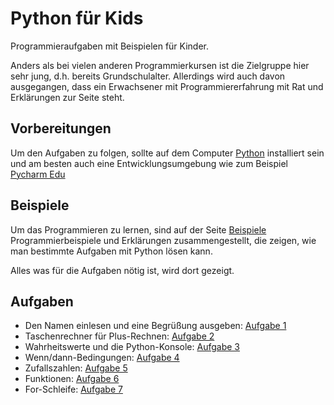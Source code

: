 # Python für Kids
Programmieraufgaben mit Beispielen für Kinder.

Anders als bei vielen anderen Programmierkursen ist die Zielgruppe hier sehr jung, d.h. bereits Grundschulalter. 
Allerdings wird auch davon ausgegangen, dass ein Erwachsener mit Programmiererfahrung mit Rat und Erklärungen zur
Seite steht.

## Vorbereitungen

Um den Aufgaben zu folgen, sollte auf dem Computer [Python](https://python.org) installiert sein und am besten auch
eine Entwicklungsumgebung wie zum Beispiel [Pycharm Edu](https://www.jetbrains.com/education/)


## Beispiele

Um das Programmieren zu lernen, sind auf der Seite [Beispiele](beispiele.md) Programmierbeispiele und Erklärungen
zusammengestellt, die zeigen, wie man bestimmte Aufgaben mit Python lösen kann.

Alles was für die Aufgaben nötig ist, wird dort gezeigt.


## Aufgaben

- Den Namen einlesen und eine Begrüßung ausgeben: [Aufgabe 1](aufgabe1.md)
- Taschenrechner für Plus-Rechnen: [Aufgabe 2](aufgabe2.md)
- Wahrheitswerte und die Python-Konsole: [Aufgabe 3](aufgabe3.md)
- Wenn/dann-Bedingungen: [Aufgabe 4](aufgabe4.md)
- Zufallszahlen: [Aufgabe 5](aufgabe5.md)
- Funktionen: [Aufgabe 6](aufgabe6.md)
- For-Schleife: [Aufgabe 7](aufgabe7.md)
